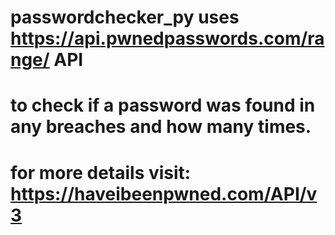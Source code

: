# passwordchecker_py uses https://api.pwnedpasswords.com/range/ API
# to check if a password was found in any breaches and how many times.
# for more details visit: https://haveibeenpwned.com/API/v3 
